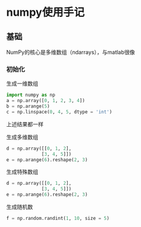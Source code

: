 ﻿# numpy使用手记

## 基础

NumPy的核心是多维数组（ndarrays），与matlab很像

### 初始化

生成一维数组
```python
import numpy as np
a = np.array([0, 1, 2, 3, 4])
b = np.arange(5)
c = np.linspace(0, 4, 5, dtype = 'int')
```
上述结果都一样

生成多维数组
```python
d = np.array([[0, 1, 2],
             [3, 4, 5]])
e = np.arange(6).reshape(2, 3)
```

生成特殊数组
```python
d = np.array([[0, 1, 2],
             [3, 4, 5]])
e = np.arange(6).reshape(2, 3)
```

生成随机数
```python
f = np.random.randint(1, 10, size = 5)
```